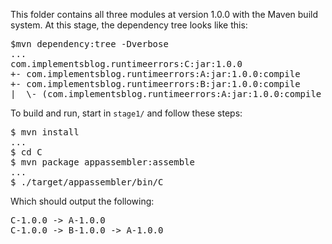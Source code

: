 This folder contains all three modules at version 1.0.0 with the Maven build
system. At this stage, the dependency tree looks like this:

<pre>
$mvn dependency:tree -Dverbose
...
com.implementsblog.runtimeerrors:C:jar:1.0.0
+- com.implementsblog.runtimeerrors:A:jar:1.0.0:compile
+- com.implementsblog.runtimeerrors:B:jar:1.0.0:compile
|  \- (com.implementsblog.runtimeerrors:A:jar:1.0.0:compile - omitted for duplicate)
</pre>
To build and run, start in `stage1/` and follow these steps:

<pre>
$ mvn install
...
$ cd C
$ mvn package appassembler:assemble
...
$ ./target/appassembler/bin/C
</pre>
Which should output the following:

<pre>
C-1.0.0 -> A-1.0.0
C-1.0.0 -> B-1.0.0 -> A-1.0.0
</pre>
